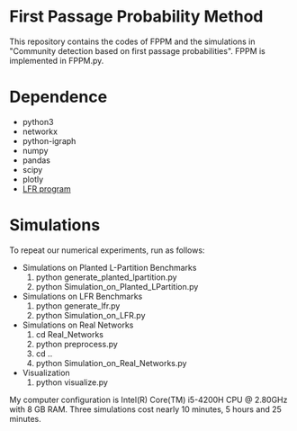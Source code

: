 # First Passage Probability Method
This repository contains the codes of FPPM and the simulations in "Community detection based on first passage probabilities". FPPM is implemented in FPPM.py.

# Dependence
* python3
* networkx
* python-igraph
* numpy
* pandas
* scipy
* plotly
* [LFR program](https://sites.google.com/site/santofortunato/benchmark.tgz)

# Simulations
To repeat our numerical experiments, run as follows:
* Simulations on Planted L-Partition Benchmarks
  1. python generate_planted_lpartition.py
  2. python Simulation_on_Planted_LPartition.py
* Simulations on LFR Benchmarks
  1. python generate_lfr.py
  2. python Simulation_on_LFR.py
* Simulations on Real  Networks
  1. cd Real_Networks
  2. python preprocess.py
  3. cd ..
  4. python Simulation_on_Real_Networks.py
* Visualization
  1. python visualize.py

My computer configuration is Intel(R) Core(TM) i5-4200H CPU @ 2.80GHz with 8 GB RAM. Three simulations cost nearly 10 minutes, 5 hours and 25 minutes.